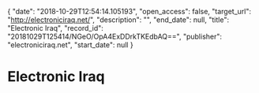 {
  "date": "2018-10-29T12:54:14.105193", 
  "open_access": false, 
  "target_url": "http://electroniciraq.net/", 
  "description": "", 
  "end_date": null, 
  "title": "Electronic Iraq", 
  "record_id": "20181029T125414/NGeO/OpA4ExDDrkTKEdbAQ==", 
  "publisher": "electroniciraq.net", 
  "start_date": null
}

# Electronic Iraq

